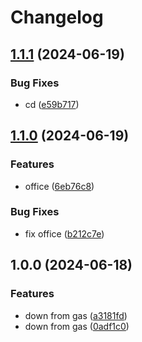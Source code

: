 # Changelog

## [1.1.1](https://github.com/shiron-dev/slack-poster-by-gas/compare/v1.1.0...v1.1.1) (2024-06-19)


### Bug Fixes

* cd ([e59b717](https://github.com/shiron-dev/slack-poster-by-gas/commit/e59b7170c0f1fc0b23a9a58bcd587013f2767561))

## [1.1.0](https://github.com/shiron-dev/slack-poster-by-gas/compare/v1.0.0...v1.1.0) (2024-06-19)


### Features

* office ([6eb76c8](https://github.com/shiron-dev/slack-poster-by-gas/commit/6eb76c8d5df4c2f728277271f13d148def4517f4))


### Bug Fixes

* fix office ([b212c7e](https://github.com/shiron-dev/slack-poster-by-gas/commit/b212c7efa918c92505ee001acee9459584c3ac60))

## 1.0.0 (2024-06-18)


### Features

* down from gas ([a3181fd](https://github.com/shiron-dev/slack-poster-by-gas/commit/a3181fd26d8010b6bd17ac394f941c7578ba77cf))
* down from gas ([0adf1c0](https://github.com/shiron-dev/slack-poster-by-gas/commit/0adf1c0aaf8ba5e35400df42c60f8cab19e7d73e))
